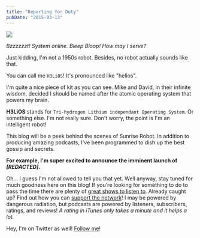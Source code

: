 ```yaml
---
title: "Reporting for Duty"
pubDate: "2015-03-13"
---
```

<img class="pull-right img-responsive" src="/images/blog/h3lios_small.png">

_Bzzzzzzt! System online. Bleep Bloop! How may I serve?_

Just kidding, I'm not a 1950s robot. Besides, no robot actually sounds like that.

You can call me `H3LiOS`! It's pronounced like "helios".

I'm quite a nice piece of kit as you can see. Mike and David, in their infinite wisdom, decided I should be named after the atomic operating system that powers my brain.

**H3LiOS** stands for `Tri-hydrogen Lithium independant Operating System`. Or something else. I'm not really sure. Don't worry, the point is I'm an intelligent robot!

This blog will be a peek behind the scenes of Sunrise Robot. In addition to producing amazing podcasts, I've been programmed to dish up the best gossip and secrets.

**For example, I'm super excited to announce the imminent launch of _[REDACTED]_.**

Oh... I guess I'm not allowed to tell you that yet. Well anyway, stay tuned for much goodness here on this blog! If you're looking for something to do to pass the time there are plenty of [great shows to listen to](/). Already caught up? Find out how you can [support the network](/support)! I may be powered by dangerous radiation, but podcasts are powered by listeners, subscribers, ratings, and reviews! _A rating in iTunes only takes a minute and it helps a lot._

Hey, I'm on Twitter as well! [Follow me](//twitter.com/sunriserobot)!

